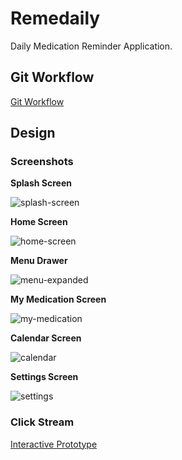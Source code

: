 # Remedaily

Daily Medication Reminder Application.

## Git Workflow

[Git Workflow](https://www.atlassian.com/git/tutorials/comparing-workflows/gitflow-workflow)

## Design

### Screenshots

**Splash Screen**

![splash-screen](DOCUMENTS/splash-screen.png)

**Home Screen**

![home-screen](DOCUMENTS/home-screen.png)

**Menu Drawer**

![menu-expanded](DOCUMENTS/menu-expanded.png)

**My Medication Screen**

![my-medication](DOCUMENTS/my-medication.png)

**Calendar Screen**

![calendar](DOCUMENTS/Calendar.png)

**Settings Screen**

![settings](DOCUMENTS/Settings.png)

### Click Stream

[Interactive Prototype](https://xd.adobe.com/view/5be3ca48-e474-4606-60a2-d7cdbf8ddbb1-2dd2/)
